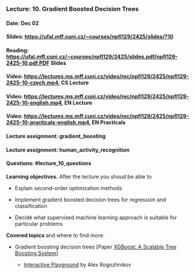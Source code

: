 ### Lecture: 10. Gradient Boosted Decision Trees
#### Date: Dec 02
#### Slides: https://ufal.mff.cuni.cz/~courses/npfl129/2425/slides/?10
#### Reading: https://ufal.mff.cuni.cz/~courses/npfl129/2425/slides.pdf/npfl129-2425-10.pdf,PDF Slides
#### Video: https://lectures.ms.mff.cuni.cz/video/rec/npfl129/2425/npfl129-2425-10-czech.mp4, CS Lecture
#### Video: https://lectures.ms.mff.cuni.cz/video/rec/npfl129/2425/npfl129-2425-10-english.mp4, EN Lecture
#### Video: https://lectures.ms.mff.cuni.cz/video/rec/npfl129/2425/npfl129-2425-10-practicals-english.mp4, EN Practicals
#### Lecture assignment: gradient_boosting
#### Lecture assignment: human_activity_recognition
#### Questions: #lecture_10_questions

**Learning objectives.** After the lecture you shoud be able to

- Explain second-order optimization methods

- Implement gradient boosted decision trees for regression and classification

- Decide what supervised machine learning approach is suitable for particular
  problems

**Covered topics** and where to find more:

- Gradient boosting decision trees [Paper [XGBoost: A Scalable Tree Boosting System](https://arxiv.org/abs/1603.02754)]

  - [Interactive Playground](http://arogozhnikov.github.io/2016/07/05/gradient_boosting_playground.html) by Alex Rogozhnikov
